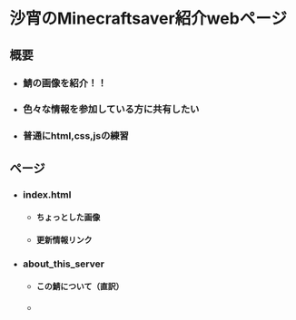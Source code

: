 # 沙宵のMinecraftsaver紹介webページ

## 概要
- ### 鯖の画像を紹介！！
- ### 色々な情報を参加している方に共有したい
- ### 普通にhtml,css,jsの練習

## ページ
- ### index.html
    - #### ちょっとした画像
    - #### 更新情報リンク

- ### about_this_server
    - #### この鯖について（直訳）
    - ####